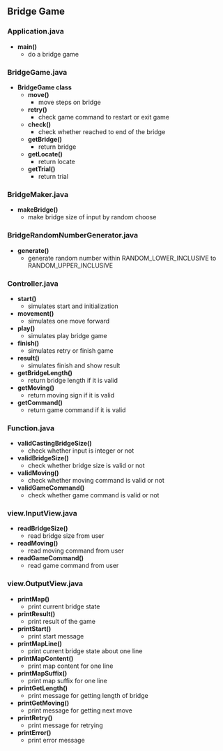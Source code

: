 ## Bridge Game

### Application.java

* **main()**
    * do a bridge game

### BridgeGame.java

* **BridgeGame class**
    * **move()**
        * move steps on bridge
    * **retry()**
        * check game command to restart or exit game
    * **check()**
        * check whether reached to end of the bridge
    * **getBridge()**
        * return bridge
    * **getLocate()**
        * return locate
    * **getTrial()**
        * return trial

### BridgeMaker.java

* **makeBridge()**
    * make bridge size of input by random choose

### BridgeRandomNumberGenerator.java

* **generate()**
    * generate random number within RANDOM_LOWER_INCLUSIVE to RANDOM_UPPER_INCLUSIVE

### Controller.java

* **start()**
    * simulates start and initialization
* **movement()**
    * simulates one move forward
* **play()**
    * simulates play bridge game
* **finish()**
    * simulates retry or finish game
* **result()**
    * simulates finish and show result
* **getBridgeLength()**
    * return bridge length if it is valid
* **getMoving()**
    * return moving sign if it is valid
* **getCommand()**
    * return game command if it is valid

### Function.java

* **validCastingBridgeSize()**
    * check whether input is integer or not
* **validBridgeSize()**
    * check whether bridge size is valid or not
* **validMoving()**
    * check whether moving command is valid or not
* **validGameCommand()**
    * check whether game command is valid or not

### view.InputView.java

* **readBridgeSize()**
    * read bridge size from user
* **readMoving()**
    * read moving command from user
* **readGameCommand()**
    * read game command from user

### view.OutputView.java

* **printMap()**
    * print current bridge state
* **printResult()**
    * print result of the game
* **printStart()**
    * print start message
* **printMapLine()**
    * print current bridge state about one line
* **printMapContent()**
    * print map content for one line
* **printMapSuffix()**
    * print map suffix for one line
* **printGetLength()**
    * print message for getting length of bridge
* **printGetMoving()**
    * print message for getting next move
* **printRetry()**
    * print message for retrying
* **printError()**
    * print error message